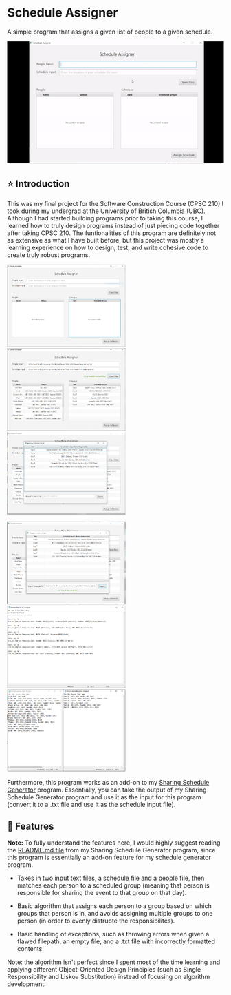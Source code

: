 # Schedule Assigner
A simple program that assigns a given list of people to a given schedule.

<img src="screenshots/ScheduleAssignerDemo.gif" width="800" title="In Game Screenshot 3">

## :star: Introduction
This was my final project for the Software Construction Course (CPSC 210) I took during my undergrad at the University of British Columbia (UBC). Although I had started building programs prior to taking this course, I learned how to truly design programs instead of just piecing code together after taking CPSC 210. The funtionalities of this program are definitely not as extensive as what I have built before, but this project was mostly a learning experience on how to design, test, and write cohesive code to create truly robust programs.

<img src="screenshots/ScheduleAssigner1.PNG" width="275" title="Intial View"> <img src="screenshots/ScheduleAssigner2.PNG" width="275" title="After Loading Files"> <img src="screenshots/ScheduleAssigner3new.PNG" width="275" title="After Assigning Files">

<img src="screenshots/ScheduleAssigner4.PNG" width="275" title="After Export"> <img src="screenshots/ScheduleAssigner5new.PNG" width="275" title="Exported File"> <img src="screenshots/ScheduleAssigner6.PNG" width="275" title="Input Files">

Furthermore, this program works as an add-on to my [Sharing Schedule Generator](https://github.com/scheng20/sharing-schedule-generator) program. Essentially, you can take the output of my Sharing Schedule Generator program and use it as the input for this program (convert it to a .txt file and use it as the schedule input file).

## :pushpin: Features 
**Note:** To fully understand the features here, I would highly suggest reading the [README.md file](https://github.com/scheng20/sharing-schedule-generator/blob/master/README.md) from my Sharing Schedule Generator program, since this program is essentially an add-on feature for my schedule generator program. 

* Takes in two input text files, a schedule file and a people file, then matches each person to a scheduled group (meaning that person is responsible for sharing the event to that group on that day).

* Basic algorithm that assigns each person to a group based on which groups that person is in, and avoids assigning multiple groups to one person (in order to evenly distrubte the responsibilites).

* Basic handling of exceptions, such as throwing errors when given a flawed filepath, an empty file, and a .txt file with incorrectly formatted contents.

Note: the algorithm isn't perfect since I spent most of the time learning and applying different Object-Oriented Design Principles (such as Single Responsibility and Liskov Substitution) instead of focusing on algorithm development. 
